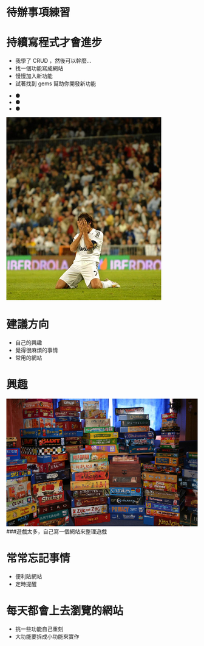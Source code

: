 <!SLIDE center transition=fade>
# 待辦事項練習 #

<!SLIDE bullets incremental>
# 持續寫程式才會進步 #

* 我學了 CRUD ，然後可以幹麼…
* 找一個功能寫成網站
* 慢慢加入新功能
* 試著找到 gems 幫助你開發新功能

<!SLIDE bullets incremental>
* ●
* ●
* ●

<!SLIDE center>
![doh](doh.jpg)

<!SLIDE bullets incremental>
# 建議方向

* 自己的興趣
* 覺得很麻煩的事情
* 常用的網站

<!SLIDE center>
# 興趣 #

![桌上遊戲](Board-Games.jpg)
###遊戲太多，自己寫一個網站來整理遊戲

<!SLIDE bullets incremental>
# 常常忘記事情 #

* 便利貼網站
* 定時提醒

<!SLIDE bullets incremental>
# 每天都會上去瀏覽的網站

* 挑一些功能自己重刻
* 大功能要拆成小功能來實作